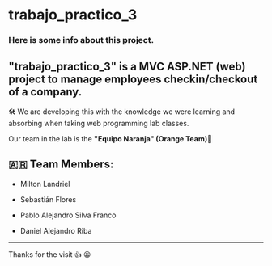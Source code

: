 # trabajo_practico_3

### Here is some info about this project.


## "**trabajo_practico_3**" is a MVC ASP.NET (web) project to manage employees checkin/checkout of a company.


:hammer_and_wrench: We are developing this with the knowledge we were learning and absorbing when taking web programming lab classes.

Our team in the lab is the **"Equipo Naranja" (Orange Team)**:large_orange_diamond: 

### 

:argentina: Team Members:
--------------

* Milton Landriel

* Sebastián Flores

* Pablo Alejandro Silva Franco

* Daniel Alejandro Riba

***


Thanks for the visit :+1: :grinning: 
